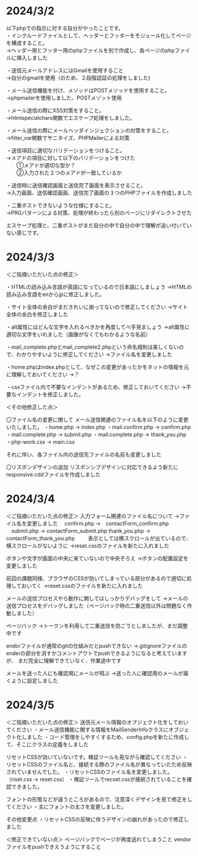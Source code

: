# 2024/3/2  
以下phpでの指示に対する自分がやったことです。  
・インクルードファイルとして、ヘッダーとフッターをモジュール化してページを構成すること。  
→ヘッダー用とフッター用のphpファイルを別で作成し、各ページのphpファイルに挿入しました  

・送信元メールアドレスにはGmailを使用すること  
→自分のgmailを使用（のため、２段階認証の処理をしました)  

・メール送信機能を付け、メソッドはPOSTメソッドを使用すること。  
→phpmailerを使用しました、POSTメゾット使用  

・メール送信の際にXSS対策をすること。  
→htmlspecialchars関数でエスケープ処理をしました。  

・メール送信の際にメールヘッダインジェクションの対策をすること。  
→filter_var関数でサニタイズ、PHPMailerによる対策  

・送信項目に適切なバリデーションをつけること。  
→メアドの項目に対して以下のバリデーションをつけた  
　　①メアドが適切な型か？  
　　②入力された２つのメアドが一致しているか  

・送信時に送信確認画面と送信完了画面を表示させること。  
→入力画面、送信確認画面、送信完了画面の３つのPHPファイルを作成しました  

・二重ポストできないような仕様にすること。  
→PRGパターンによる対策、処理が終わったら別のページにリダイレクトさせた  

エスケープ処理と、二重ポストがまだ自分の中で自分の中で理解が追い付いていない感じです。  


# 2024/3/3

＜ご指摘いただいた点の修正＞

・HTMLの読み込み言語が英語になっているので日本語にしましょう
→HTMLの読み込み言語をenからjpに修正しました。

・サイト全体の余白がまだきれいに揃ってないので修正してください
→サイト全体の余白を修正しました

・alt属性にはどんな文字を入れるべきかを再度してべ手見ましょう
→alt属性に適切な文字をいれました（画像がなくてもわかるような名前）

・mail_complete.phpとmail_complete2.phpという命名規則は美しくないので、わかりやすいように修正してください
→ファイル名を変更しました

・home.phpはindex.phpとして、なぜこの変更があったかをネットの情報を元に理解しておいてください
→？

・cssファイル内で不要なインデントがあるため、修正しておいてください
→不要なインデントを修正しました。



＜その他修正した点＞

〇ファイル名の変更に関して
メール送信関連のファイル名を以下のように変更いたしました。
・home.php → index.php
・mail.confirm.php → confirm.php
・mail.complete.php → submit.php
・mail.complete.php → thank_you.php
・php-work.css → main.css

それに伴い、各ファイル内の送信先ファイルの名前も変更しました


〇リスポンデザインの追加
リスポンシブデザインに対応できるよう新たにresponsive.cddファイルを作成しました




# 2024/3/4
＜ご指摘いただいた点の修正＞
入力フォーム関連のファイル名について
→ファイル名を変更しました
　confirm.php →　contactForm_confirm.php
　submit.php → contactForm_submit.php
  thank_you.php → contactForm_thank_you.php
　　
表示としては横スクロールが出ているので、横スクロールがないように
→reset.cssのファイルを新たに入れました

ボタンや文字が画面の中央に来ていないので中央ぞろえ
→ボタンの配置設定を変更しました

前回の課題同様、ブラウザのCSSが効いてしまっている部分があるので適切に処理しておいてく
→reset.cssのファイルを新たに入れました

メールの送信プロセスやら動作に関してはしっかりデバッグをして
→メールの送信プロセスをデバッグしました（ページバック時の二重送信以外は問題なく作動しました）

ページバック
→トークンを利用して二重送信を防ごうとしましたが、まだ調整中です

endorファイルが通常のgitの仕組みだとpushできない
→.gitignoreファイルのenderの部分を消すかコメントアウトでpushできるようになると考えていますが、
まだ完全に理解できていなく、作業途中です

メールを送った人にも確認用にメールが飛ぶ
→送った人に確認用のメールが届くように設定しました

# 2024/3/5
＜ご指摘いただいた点の修正＞
送信元メール情報のオブジェクト化をしておいてください
・メール送信機能に関する情報をMailSenderInfoクラスにオブジェクト化しました
・コード管理をしやすくするため、config.phpを新たに作成して、そこにクラスの定義をしました

リセットCSSが効いていないです。検証ツールも見ながら確認してください
・リセットCSSのファイル名と、接続する際のファイル名が異なっていたため反映されていませんでした。
・リセットCSSのファイル名を変更しました。（riset.css → reset.css）
・検証ツールでrecset.cssが接続されていることを確認できました。

フォントの形態などが違うところがあるので、注意深くデザインを見て修正をしてください
・主にフォントの太さを変更しました。

その他変更点
・リセットCSSの反映に伴うデザインの崩れがあったので修正しました


＜修正できていない点＞
ページバックでページが再度送れてしまうこと
vendorファイルをpushできえうようにすること